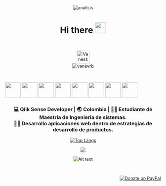 <div align="center">
<img  alt="analisis" src="https://github.com/vanevrb/vanevrb/blob/master/banner.png">
<br>

 <h1> Hi there <img src="https://media.giphy.com/media/hvRJCLFzcasrR4ia7z/giphy.gif" width="35px"></h1>
</div>

<br>

<p align="center">
	<a href="https://twitter.com/ingvanevrb" target="_blank">
	<img align="center" alt="Vanessa Rodruguez" | Twitter" width="41px" src="https://raw.githubusercontent.com/anuraghazra/anuraghazra/master/assets/twitter.svg" />
  </a>
<br>
<img src=https://github-readme-stats.vercel.app/api?username=vanevrb&show_icons=true alt=vanevrb />

</p>
<br>

<code><a href="https://analytics.google.com/" target="_blank"><img height="50" src="https://www.vectorlogo.zone/logos/google_analytics/google_analytics-ar21.svg"></a></code>
<code><a href="https://git-scm.com/" target="_blank"><img height="50" src="https://www.vectorlogo.zone/logos/git-scm/git-scm-ar21.svg"></a></code>
<code><a href="https://www.mysql.com/" target="_blank"><img height="50" src="https://www.vectorlogo.zone/logos/mysql/mysql-ar21.svg"></a></code>
<code><a href="https://www.qlik.com/" target="_blank"><img height="50" src="https://github.com/detain/svg-logos/blob/master/svg/qlik-sense.svg"></a></code>
<code><a href="https://www.json.org/" target="_blank"><img height="50" src="https://www.vectorlogo.zone/logos/json/json-ar21.svg"></a></code>
<code><a href="https://www.javascript.com/" target="_blank"><img height="50" src="https://www.vectorlogo.zone/logos/javascript/javascript-ar21.svg"></a></code>
<code><a href="https://cloud.google.com/" target="_blank"><img height="50" src="https://www.vectorlogo.zone/logos/google_cloud/google_cloud-ar21.svg"></a></code>
<code><a href="https://aws.amazon.com/" target="_blank"><img height="50" src="https://www.vectorlogo.zone/logos/amazon_aws/amazon_aws-ar21.svg"></a></code>
<br>

<div align="center">
<h3>💻 Qlik Sense Developer | 🌏 Colombia | 👩‍💼  Estudiante de Maestria de Ingenieria de sistemas. <br>
💁‍♀️ Desarrollo aplicaciones web dentro de estrategias de desarrollo de productos.</h3>
	
[![Top Langs](https://github-readme-stats.vercel.app/api/top-langs/?username=vanevrb&langs_count=8)](https://github.com/vanevrb/github-readme-stats)
	
![](https://profile-counter.glitch.me/vanevrb/count.svg) 

![Alt text](https://octodex.github.com/images/mona-lovelace.jpg "Mona Lovelace")

</div>
<p align="center">

<br>
<div style="text-align: right"> 


[![Donate on PayPal](https://img.shields.io/badge/--paypal?label=PayPal&logo=PayPal&style=social)](https://www.paypal.me/)

</div>
